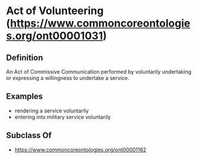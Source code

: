 # Act of Volunteering (https://www.commoncoreontologies.org/ont00001031)

## Definition
An Act of Commissive Communication performed by voluntarily undertaking or expressing a willingness to undertake a service.

## Examples
- rendering a service voluntarily
- entering into military service voluntarily

## Subclass Of
- https://www.commoncoreontologies.org/ont00001162

